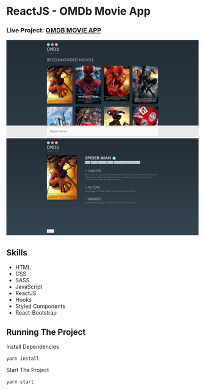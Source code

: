 # ReactJS - OMDb Movie App
### Live Project: [OMDB MOVIE APP](https://omdb-movie-app.netlify.com/)
![alt test](screenshots/home.png)
![alt test](screenshots/movie.png)

## Skills

* HTML
* CSS
* SASS
* JavaScript
* ReactJS
* Hooks
* Styled Components
* React-Bootstrap

## Running The Project

Install Dependencies

```
yarn install
```

Start The Project

```
yarn start
```
